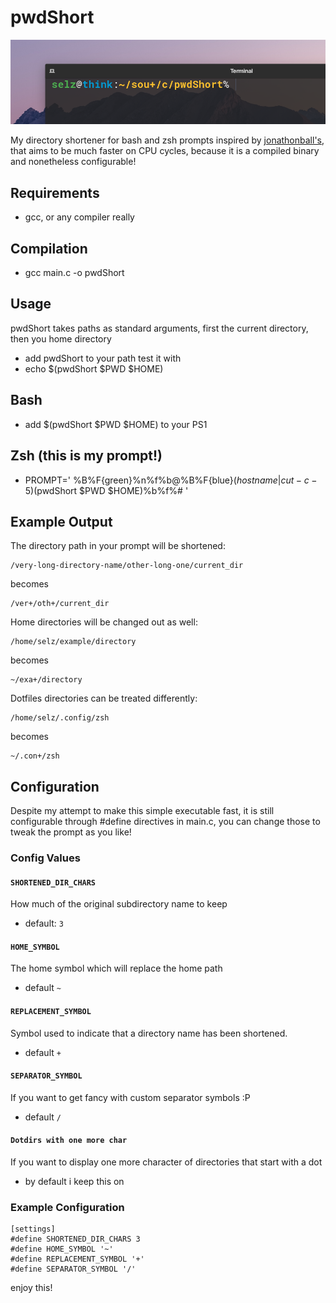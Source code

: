 # pwdShort

![Alt text](./screenshot.png?raw=true)

My directory shortener for bash and zsh prompts inspired by [jonathonball's](https://github.com/jonathonball/pwd-shorten), that aims to be much faster on CPU cycles, because it is a compiled binary and nonetheless configurable!

## Requirements
- gcc, or any compiler really

## Compilation
- gcc main.c -o pwdShort

## Usage
pwdShort takes paths as standard arguments, first the current directory, then you home directory
- add pwdShort to your path
test it with
- echo $(pwdShort $PWD $HOME)

## Bash
- add $(pwdShort $PWD $HOME) to your PS1

## Zsh (this is my prompt!)
- PROMPT=' %B%F{green}%n%f%b@%B%F{blue}$(hostname | cut -c -5)%f%b:%F{yellow}%B$(pwdShort $PWD $HOME)%b%f%# '

## Example Output
The directory path in your prompt will be shortened:

    /very-long-directory-name/other-long-one/current_dir

becomes

    /ver+/oth+/current_dir

Home directories will be changed out as well:

    /home/selz/example/directory

becomes

    ~/exa+/directory

Dotfiles directories can be treated differently:

    /home/selz/.config/zsh

becomes

    ~/.con+/zsh

## Configuration
Despite my attempt to make this simple executable fast, it is still configurable through #define directives in main.c, you can change those to tweak the prompt as you like!

### Config Values

#### `SHORTENED_DIR_CHARS`
How much of the original subdirectory name to keep
- default: `3`

#### `HOME_SYMBOL`
The home symbol which will replace the home path
- default `~`

#### `REPLACEMENT_SYMBOL`
Symbol used to indicate that a directory name has been shortened.
- default `+`

#### `SEPARATOR_SYMBOL`
If you want to get fancy with custom separator symbols :P
- default `/`

#### `Dotdirs with one more char`
If you want to display one more character of directories that start with a dot
- by default i keep this on

### Example Configuration

    [settings]
    #define SHORTENED_DIR_CHARS 3
    #define HOME_SYMBOL '~'
    #define REPLACEMENT_SYMBOL '+'
    #define SEPARATOR_SYMBOL '/'

enjoy this! 
